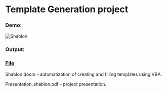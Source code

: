 # Template Generation project

### Demo:

![Shablon](https://user-images.githubusercontent.com/44023937/160236113-2e336327-beb9-4b5d-b5bc-27765fb285a1.gif)

### Output:

### [File](https://github.com/EnterSub/Template-Generation/files/8355203/_0300.pdf)

Shablon.docm - automatization of creating and filling templates using VBA.

Presentation_shablon.pdf - project presentation.
